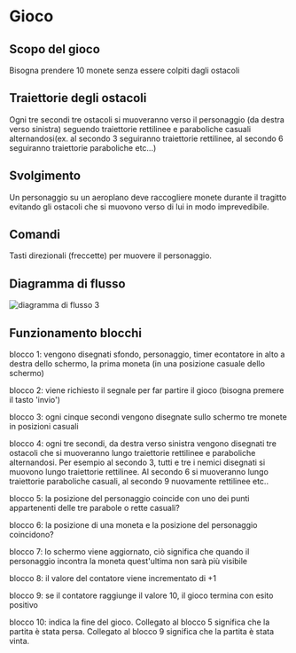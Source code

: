 ﻿# Gioco

## Scopo del gioco

Bisogna prendere 10 monete senza essere colpiti dagli ostacoli

## Traiettorie degli ostacoli

Ogni tre secondi tre ostacoli si muoveranno verso il personaggio (da destra verso sinistra) seguendo traiettorie rettilinee e paraboliche casuali alternandosi(ex. al secondo 3 seguiranno traiettorie rettilinee, al secondo 6 seguiranno traiettorie paraboliche etc...)

## Svolgimento

Un personaggio su un aeroplano deve raccogliere monete durante il tragitto evitando gli ostacoli che si muovono verso di lui in modo imprevedibile.

## Comandi

Tasti direzionali (freccette) per muovere il personaggio.

## Diagramma di flusso

![diagramma di flusso 3](https://user-images.githubusercontent.com/73583881/160933027-dc0ed9df-0c72-4576-a744-725e1e889bed.jpg)

## Funzionamento blocchi
blocco 1: vengono disegnati sfondo, personaggio, timer econtatore in alto a destra dello schermo, la prima moneta (in una posizione casuale dello schermo)

blocco 2: viene richiesto il segnale per far partire il gioco (bisogna premere il tasto 'invio')

blocco 3: ogni cinque secondi vengono disegnate sullo schermo tre monete in posizioni casuali

blocco 4: ogni tre secondi, da destra verso sinistra vengono disegnati tre ostacoli che si muoveranno lungo traiettorie rettilinee e paraboliche alternandosi. 
Per esempio al secondo 3, tutti e tre i nemici disegnati si muovono lungo traiettorie rettilinee.
Al secondo 6 si muoveranno lungo traiettorie paraboliche casuali, al secondo 9 nuovamente rettilinee etc..

blocco 5: la posizione del personaggio coincide con uno dei punti appartenenti delle tre parabole o rette casuali? 

blocco 6: la posizione di una moneta e la posizione del personaggio coincidono?

blocco 7: lo schermo viene aggiornato, ciò significa che quando il personaggio incontra la moneta quest'ultima non sarà più visibile

blocco 8: il valore del contatore viene incrementato di +1

blocco 9: se il contatore raggiunge il valore 10, il gioco termina con esito positivo

blocco 10: indica la fine del gioco. 
Collegato al blocco 5 significa che la partita è stata persa.
Collegato al blocco 9 significa che la partita è stata vinta.
